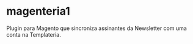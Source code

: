 # magenteria1
Plugin para Magento que sincroniza assinantes da Newsletter com uma conta na Templateria.
